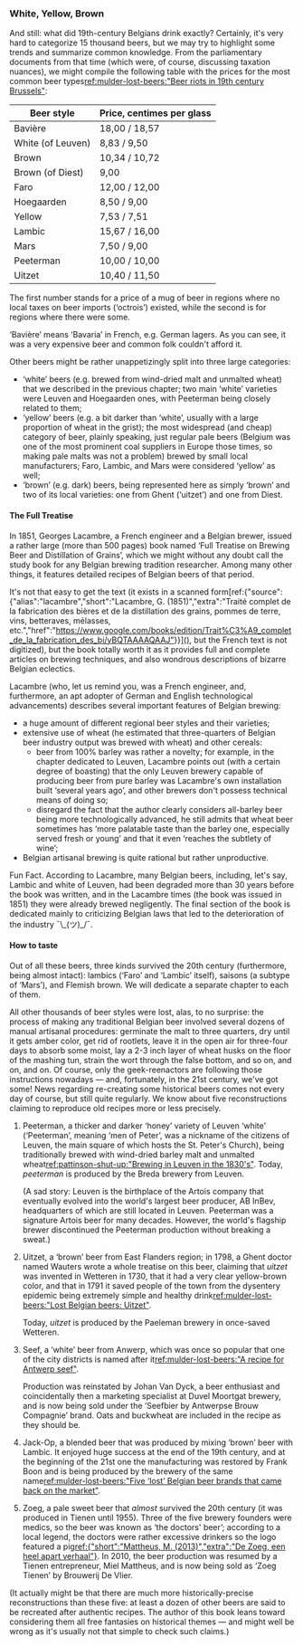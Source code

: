 ### White, Yellow, Brown

And still: what did 19th-century Belgians drink exactly? Certainly, it's very hard to categorize 15 thousand beers, but we may try to highlight some trends and summarize common knowledge. From the parliamentary documents from that time (which were, of course, discussing taxation nuances), we might compile the following table with the prices for the most common beer types[ref:mulder-lost-beers:"Beer riots in 19th century Brussels"](https://lostbeers.com/beer-riots-in-19th-century-brussels/):

| Beer style               | Price, centimes per glass |
|--------------------------|---------------------------|
| Bavière                  | 18,00 / 18,57 |
| White (of Leuven)        | 8,83 / 9,50 |
| Brown                    | 10,34 / 10,72 |
| Brown (of Diest)         | 9,00 |
| Faro                     | 12,00 / 12,00 |
| Hoegaarden               | 8,50 / 9,00 |
| Yellow                   | 7,53 / 7,51 |
| Lambic                   | 15,67 / 16,00 |
| Mars                     | 7,50 / 9,00 |
| Peeterman                | 10,00 / 10,00 |
| Uitzet                   | 10,40 / 11,50 |

The first number stands for a price of a mug of beer in regions where no local taxes on beer imports (‘octrois’) existed, while the second is for regions where there were some.

‘Bavière’ means ‘Bavaria’ in French, e.g. German lagers. As you can see, it was a very expensive beer and common folk couldn't afford it.

Other beers might be rather unappetizingly split into three large categories:

  * ‘white’ beers (e.g. brewed from wind-dried malt and unmalted wheat) that we described in the previous chapter; two main ‘white’ varieties were Leuven and Hoegaarden ones, with Peeterman being closely related to them;
  * ‘yellow’ beers (e.g. a bit darker than ‘white’, usually with a large proportion of wheat in the grist); the most widespread (and cheap) category of beer, plainly speaking, just regular pale beers (Belgium was one of the most prominent coal suppliers in Europe those times, so making pale malts was not a problem) brewed by small local manufacturers; Faro, Lambic, and Mars were considered ‘yellow’ as well;
  * ‘brown’ (e.g. dark) beers, being represented here as simply ‘brown’ and two of its local varieties: one from Ghent (‘uitzet’) and one from Diest.

#### The Full Treatise

In 1851, Georges Lacambre, a French engineer and a Belgian brewer, issued a rather large (more than 500 pages) book named ‘Full Treatise on Brewing Beer and Distillation of Grains’, which we might without any doubt call the study book for any Belgian brewing tradition researcher. Among many other things, it features detailed recipes of Belgian beers of that period. 

It's not that easy to get the text (it exists in a scanned form[ref:{"source":{"alias":"lacambre","short":"Lacambre, G. (1851)","extra":"Traité complet de la fabrication des bières et de la distillation des grains, pommes de terre, vins, betteraves, mélasses, etc.","href":"https://www.google.com/books/edition/Trait%C3%A9_complet_de_la_fabrication_des_bi/yBQTAAAAQAAJ"}}](), but the French text is not digitized), but the book totally worth it as it provides full and complete articles on brewing techniques, and also wondrous descriptions of bizarre Belgian eclectics.

Lacambre (who, let us remind you, was a French engineer, and, furthermore, an apt adopter of German and English technological advancements) describes several important features of Belgian brewing:

  * a huge amount of different regional beer styles and their varieties;
  * extensive use of wheat (he estimated that three-quarters of Belgian beer industry output was brewed with wheat) and other cereals:
      * beer from 100% barley was rather a novelty; for example, in the chapter dedicated to Leuven, Lacambre points out (with a certain degree of boasting) that the only Leuven brewery capable of producing beer from pure barley was Lacambre's own installation built ‘several years ago’, and other brewers don't possess technical means of doing so;
      * disregard the fact that the author clearly considers all-barley beer being more technologically advanced, he still admits that wheat beer sometimes has ‘more palatable taste than the barley one, especially served fresh or young’ and that it even ‘reaches the subtlety of wine’;
  * Belgian artisanal brewing is quite rational but rather unproductive.

Fun Fact. According to Lacambre, many Belgian beers, including, let's say, Lambic and white of Leuven, had been degraded more than 30 years before the book was written, and in the Lacambre times (the book was issued in 1851) they were already brewed negligently. The final section of the book is dedicated mainly to criticizing Belgian laws that led to the deterioration of the industry ¯\\\_(ツ)_/¯.

#### How to taste

Out of all these beers, three kinds survived the 20th century (furthermore, being almost intact): lambics (‘Faro’ and ‘Lambic’ itself), saisons (a subtype of ‘Mars’), and Flemish brown. We will dedicate a separate chapter to each of them.

All other thousands of beer styles were lost, alas, to no surprise: the process of making any traditional Belgian beer involved several dozens of manual artisanal procedures: germinate the malt to three quarters, dry until it gets amber color, get rid of rootlets, leave it in the open air for three-four days to absorb some moist, lay a 2-3 inch layer of wheat husks on the floor of the mashing tun, strain the wort through the false bottom, and so on, and on, and on. Of course, only the geek-reenactors are following those instructions nowadays — and, fortunately, in the 21st century, we've got some! News regarding re-creating some historical beers comes not every day of course, but still quite regularly. We know about five reconstructions claiming to reproduce old recipes more or less precisely.

  1. Peeterman, a thicker and darker ‘honey’ variety of Leuven ‘white’ (‘Peeterman’, meaning ‘men of Peter’, was a nickname of the citizens of Leuven, the main square of which hosts the St. Peter's Church), being traditionally brewed with wind-dried barley malt and unmalted wheat[ref:pattinson-shut-up:"Brewing in Leuven in the 1830's"](http://barclayperkins.blogspot.com/2009/05/brewing-in-leuven-in-1830s.html). Today, *peeterman* is produced by the Breda brewery from Leuven.

      (A sad story: Leuven is the birthplace of the Artois company that eventually evolved into the world's largest beer producer, AB InBev, headquarters of which are still located in Leuven. Peeterman was a signature Artois beer for many decades. However, the world's flagship brewer discontinued the Peeterman production without breaking a sweat.)

  2. Uitzet, a ‘brown’ beer from East Flanders region; in 1798, a Ghent doctor named Wauters wrote a whole treatise on this beer, claiming that *uitzet* was invented in Wetteren in 1730, that it had a very clear yellow-brown color, and that in 1791 it saved people of the town from the dysentery epidemic being extremely simple and healthy drink[ref:mulder-lost-beers:"Lost Belgian beers: Uitzet"](https://lostbeers.com/lost-belgian-beers-uitzet/).

      Today, *uitzet* is produced by the Paeleman brewery in once-saved Wetteren.

  3. Seef, a ‘white’ beer from Anwerp, which was once so popular that one of the city districts is named after it[ref:mulder-lost-beers:"A recipe for Antwerp seef"](https://lostbeers.com/a-recipe-for-antwerp-seef/).

      Production was reinstated by Johan Van Dyck, a beer enthusiast and coincidentally then a marketing specialist at Duvel Moortgat brewery, and is now being sold under the ‘Seefbier by Antwerpse Brouw Compagnie’ brand. Oats and buckwheat are included in the recipe as they should be.

  4. Jack-Op, a blended beer that was produced by mixing ‘brown’ beer with Lambic. It enjoyed huge success at the end of the 19th century, and at the beginning of the 21st one the manufacturing was restored by Frank Boon and is being produced by the brewery of the same name[ref:mulder-lost-beers:"Five ‘lost’ Belgian beer brands that came back on the market"](https://lostbeers.com/five-lost-belgian-beer-brands-that-came-back-on-the-market/).

  5. Zoeg, a pale sweet beer that *almost* survived the 20th century (it was produced in Tienen until 1955). Three of the five brewery founders were medics, so the beer was known as ‘the doctors' beer’; according to a local legend, the doctors were rather excessive drinkers so the logo featured a pig[ref:{"short":"Mattheus, M. (2013)","extra":"De Zoeg, een heel apart verhaal"}](). In 2010, the beer production was resumed by a Tienen entrepreneur, Miel Mattheus, and is now being sold as ‘Zoeg Tienen’ by Brouwerij De Vlier.

(It actually might be that there are much more historically-precise reconstructions than these five: at least a dozen of other beers are said to be recreated after authentic recipes. The author of this book leans toward considering them all free fantasies on historical themes — and might well be wrong as it's usually not that simple to check such claims.)